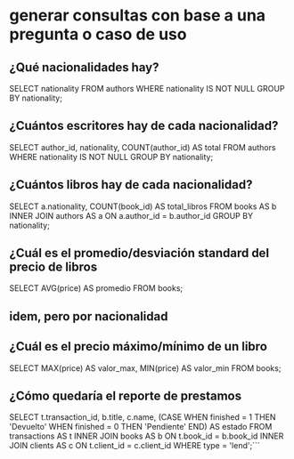 # generar consultas con base a una pregunta o caso de uso

## ¿Qué nacionalidades hay?

  SELECT nationality FROM authors WHERE nationality IS NOT NULL GROUP BY nationality;

## ¿Cuántos escritores hay de cada nacionalidad?

  SELECT author_id, nationality, COUNT(author_id) AS total FROM authors WHERE nationality
  IS NOT NULL GROUP BY nationality;

## ¿Cuántos libros hay de cada nacionalidad?

  SELECT a.nationality, COUNT(book_id) AS total_libros
  FROM books AS b INNER JOIN authors AS a ON
  a.author_id = b.author_id
  GROUP BY nationality;

## ¿Cuál es el promedio/desviación standard del precio de libros

  SELECT AVG(price) AS promedio FROM books;

## idem, pero por nacionalidad

## ¿Cuál es el precio máximo/mínimo de un libro

  SELECT MAX(price) AS valor_max, MIN(price) AS valor_min
  FROM books;

## ¿Cómo quedaría el reporte de prestamos

  SELECT t.transaction_id, b.title,
  c.name, (CASE
  WHEN finished = 1 THEN 'Devuelto'
  WHEN finished = 0 THEN 'Pendiente'
  END) AS estado FROM transactions AS t INNER JOIN books AS b ON
  t.book_id = b.book_id INNER JOIN clients AS c ON
  t.client_id = c.client_id
  WHERE type = 'lend';```
